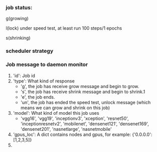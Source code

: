 ### job status: 

g(growing)

l(lock) under speed test, at least run 100 steps/1 epochs

s(shrinking)

### scheduler strategy


### Job message to daemon monitor
1. 'id': Job id
2. 'type': What kind of response
    + 'g', the job has receive grow message and begin to grow.
    + 's', the job has receive shrink message and begin to shrink.1
    + 'e', the job ends.
    + 'un', the job has ended the speed test, unlock message
    (which means we can grow and shrink on this job)
3. 'model': What kind of model this job uses
    + 'vgg16', 'vgg19', 'inceptionv3', 'xception', 'resnet50', 'inceptionresnetv2',
     'mobilenet', 'densenet121', 'densenet169', 'densenet201', 'nasnetlarge', 'nasnetmobile'
4. 'gpus_loc': A dict contains nodes and gpus, for example: {'0.0.0.0': [1,2,3,5]}
5.  